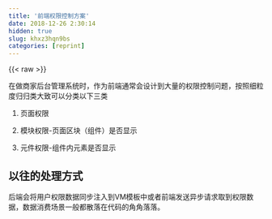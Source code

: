 ```yaml
---
title: '前端权限控制方案' 
date: 2018-12-26 2:30:14
hidden: true
slug: khxz3hqn9bs
categories: [reprint]
---
```


{{< raw >}}

                    
<p>在做商家后台管理系统时，作为前端通常会设计到大量的权限控制问题，按照细粒度归归类大致可以分类以下三类</p>
<ol>
<li><p>页面权限</p></li>
<li><p>模块权限-页面区块（组件）是否显示</p></li>
<li><p>元件权限-组件内元素是否显示</p></li>
</ol>
<h2 id="articleHeader0">以往的处理方式</h2>
<p>后端会将用户权限数据同步注入到VM模板中或者前端发送异步请求取到权限数据，数据消费场景一般都散落在代码的角角落落。</p>
<div class="widget-codetool" style="display:none;">
      <div class="widget-codetool--inner">
      <span class="selectCode code-tool" data-toggle="tooltip" data-placement="top" title="" data-original-title="全选"></span>
      <span type="button" class="copyCode code-tool" data-toggle="tooltip" data-placement="top" data-clipboard-text="    // 伪代码
    render(){
        return {window.permission?<Component/>:null}
    }

    render(){
        return <Component>{this.props.permission?<Button>删除</Button>: null}</Component>
    }" title="" data-original-title="复制"></span>
      <span type="button" class="saveToNote code-tool" data-toggle="tooltip" data-placement="top" title="" data-original-title="放进笔记"></span>
      </div>
      </div><pre class="hljs javascript"><code>    <span class="hljs-comment">// 伪代码</span>
    render(){
        <span class="hljs-keyword">return</span> {<span class="hljs-built_in">window</span>.permission?<span class="xml"><span class="hljs-tag">&lt;<span class="hljs-name">Component</span>/&gt;</span></span>:<span class="hljs-literal">null</span>}
    }

    render(){
        <span class="hljs-keyword">return</span> <span class="xml"><span class="hljs-tag">&lt;<span class="hljs-name">Component</span>&gt;</span>{this.props.permission?<span class="hljs-tag">&lt;<span class="hljs-name">Button</span>&gt;</span>删除<span class="hljs-tag">&lt;/<span class="hljs-name">Button</span>&gt;</span>: null}<span class="hljs-tag">&lt;/<span class="hljs-name">Component</span>&gt;</span></span>
    }</code></pre>
<p>用这种方式实现的代码，执行上没有问题，也达到了业务的需求。但是随着代码量的递增，代码变得难以维护，特别是新接手的同学，简直是一场噩梦。</p>
<h2 id="articleHeader1">React体系下的实现方式</h2>
<p>页面权限、模块权限、元件权限三种前端权限表现形式对应不同的管理策略。</p>
<h3 id="articleHeader2">页面权限</h3>
<p>对于传统的多页应用，页面权限控制不需要前端关心，后端路由做一层控制。在SPA架构的前端应用中，我们的思路是将所有的前端路由配置在后端，对于不同角色的用户，后端把路由列表吐给前端注册。</p>
<h3 id="articleHeader3">模块权限、元件权限</h3>
<p>对于这两类权限控制的事就全部需要交给前端处理了，大致思路是将系统中用户散落的权限统一配置，通过HOC包装一下React组件，提供劫持渲染和权限透传的能力。</p>
<h3 id="articleHeader4">统一管理权限registerAuthRules</h3>
<p>应用的所有权限配置会被统一配置在一个闭包中，权限的值支持后端同步吐出，也支持每次异步获取（利用Promise实现）</p>
<div class="widget-codetool" style="display:none;">
      <div class="widget-codetool--inner">
      <span class="selectCode code-tool" data-toggle="tooltip" data-placement="top" title="" data-original-title="全选"></span>
      <span type="button" class="copyCode code-tool" data-toggle="tooltip" data-placement="top" data-clipboard-text="// 伪代码
export const AUTH_RULES = {
    'isX1': window.isX1 === '',
    'isX2': window.isX2 === '',
    'isX3': () => {
        return new Promise((resolve, reject) => {
            resolve(result); // resolve的参数只能是true或者false
        })
    },
};

registerAuthRules(AUTH_RULES);" title="" data-original-title="复制"></span>
      <span type="button" class="saveToNote code-tool" data-toggle="tooltip" data-placement="top" title="" data-original-title="放进笔记"></span>
      </div>
      </div><pre class="hljs coffeescript"><code><span class="hljs-regexp">//</span> 伪代码
<span class="hljs-keyword">export</span> const AUTH_RULES = {
    <span class="hljs-string">'isX1'</span>: <span class="hljs-built_in">window</span>.isX1 === <span class="hljs-string">''</span>,
    <span class="hljs-string">'isX2'</span>: <span class="hljs-built_in">window</span>.isX2 === <span class="hljs-string">''</span>,
    <span class="hljs-string">'isX3'</span>: <span class="hljs-function"><span class="hljs-params">()</span> =&gt;</span> {
        <span class="hljs-keyword">return</span> <span class="hljs-keyword">new</span> Promise(<span class="hljs-function"><span class="hljs-params">(resolve, reject)</span> =&gt;</span> {
            resolve(result); <span class="hljs-regexp">//</span> resolve的参数只能是<span class="hljs-literal">true</span>或者<span class="hljs-literal">false</span>
        })
    },
};

registerAuthRules(AUTH_RULES);</code></pre>
<h3 id="articleHeader5">权限规则表达式</h3>
<p>权限列表中配置的只是颗粒度最细的单个权限。在实际业务需求中，我们常需要根据权限格则组合结果，决定是否显示。比如ComponentA的显示条件是isX1 &amp;&amp; isX2 或者 isX1 || isX3。<br>这里需要引入权限规则表达式的概念。How to compute？<br>第一步：利用词法分析器解析出表达式中有多少个权限变量。利用<a href="http://esprima.org/" rel="nofollow noreferrer" target="_blank">esprima</a>可以轻松取到<br>第二步：计算每个变量对应的权限值<br>第三部：计算规则表达式，因为权限规则有可能是异步或者的，这里将每个格则包装成Promise对象，利用Promise.all做统一返回，在成功的回调函数中通过New Function的方式计算字符串表达式的结果</p>
<div class="widget-codetool" style="display:none;">
      <div class="widget-codetool--inner">
      <span class="selectCode code-tool" data-toggle="tooltip" data-placement="top" title="" data-original-title="全选"></span>
      <span type="button" class="copyCode code-tool" data-toggle="tooltip" data-placement="top" data-clipboard-text="// 计算表达式相关代码
function getExpressionValue(expression, data) {
    const codes = [];
    for (const key in data) {
        if (data.hasOwnProperty(key)) {
            const value =
                typeof data[key] === 'string' ? `&quot;${data[key]}&quot;` : data[key];
            codes.push(`var ${key} = ${value};`);
        }
    }
    codes.push(`return ${expression};`);
    return new Function(codes.join(''))();
}" title="" data-original-title="复制"></span>
      <span type="button" class="saveToNote code-tool" data-toggle="tooltip" data-placement="top" title="" data-original-title="放进笔记"></span>
      </div>
      </div><pre class="hljs javascript"><code><span class="hljs-comment">// 计算表达式相关代码</span>
<span class="hljs-function"><span class="hljs-keyword">function</span> <span class="hljs-title">getExpressionValue</span>(<span class="hljs-params">expression, data</span>) </span>{
    <span class="hljs-keyword">const</span> codes = [];
    <span class="hljs-keyword">for</span> (<span class="hljs-keyword">const</span> key <span class="hljs-keyword">in</span> data) {
        <span class="hljs-keyword">if</span> (data.hasOwnProperty(key)) {
            <span class="hljs-keyword">const</span> value =
                <span class="hljs-keyword">typeof</span> data[key] === <span class="hljs-string">'string'</span> ? <span class="hljs-string">`"<span class="hljs-subst">${data[key]}</span>"`</span> : data[key];
            codes.push(<span class="hljs-string">`var <span class="hljs-subst">${key}</span> = <span class="hljs-subst">${value}</span>;`</span>);
        }
    }
    codes.push(<span class="hljs-string">`return <span class="hljs-subst">${expression}</span>;`</span>);
    <span class="hljs-keyword">return</span> <span class="hljs-keyword">new</span> <span class="hljs-built_in">Function</span>(codes.join(<span class="hljs-string">''</span>))();
}</code></pre>
<h3 id="articleHeader6">如何使用</h3>
<h4>registerAuthRules</h4>
<p>注册权限规则列表，支持同步规则和异步规则<br>参数:</p>
<ul><li><p>rules {Object} 应用权限规则MAP</p></li></ul>
<h4>registerComponentRules</h4>
<p>注册组件显示规则，根据组件displayName配置组件所需权限列表<br>参数:</p>
<ul><li><p>rules {Object} 组件权限规则MAP</p></li></ul>
<p>调用查看</p>
<div class="widget-codetool" style="display:none;">
      <div class="widget-codetool--inner">
      <span class="selectCode code-tool" data-toggle="tooltip" data-placement="top" title="" data-original-title="全选"></span>
      <span type="button" class="copyCode code-tool" data-toggle="tooltip" data-placement="top" data-clipboard-text="    export const COMPONENTS_RULES = {
        ComponentA: 'isX1',
        ComponentB: 'isX1 &amp;&amp; isX2',
    };
    registerComponentRules(COMPONENTS_RULES)" title="" data-original-title="复制"></span>
      <span type="button" class="saveToNote code-tool" data-toggle="tooltip" data-placement="top" title="" data-original-title="放进笔记"></span>
      </div>
      </div><pre class="hljs arduino"><code>    <span class="hljs-keyword">export</span> <span class="hljs-keyword">const</span> COMPONENTS_RULES = {
        ComponentA: <span class="hljs-string">'isX1'</span>,
        ComponentB: <span class="hljs-string">'isX1 &amp;&amp; isX2'</span>,
    };
    registerComponentRules(COMPONENTS_RULES)</code></pre>
<h4>Auth HOC函数</h4>
<p>参数:</p>
<ul>
<li><p>options {Object} 组件权限规则MAP</p></li>
<li><p>options.placeholder {Component} 组件隐藏时的占位节点；默认为<code>noscript</code></p></li>
<li><p>options.initialHide {Boolean} 当存在异步权限规则时，组件是否先默认隐藏；默认值为<code>true</code></p></li>
<li><p>options.rules {Object} 配置组件需要权限规则集合，作为props属性$auth传递给组件</p></li>
</ul>
<h5>1. 组件级别权限控制</h5>
<p>根据WrappedComponent.displayName判断组件是否有权限</p>
<div class="widget-codetool" style="display:none;">
      <div class="widget-codetool--inner">
      <span class="selectCode code-tool" data-toggle="tooltip" data-placement="top" title="" data-original-title="全选"></span>
      <span type="button" class="copyCode code-tool" data-toggle="tooltip" data-placement="top" data-clipboard-text="
class Component{
  // ...
}
Component.displayName = 'ComponentA';

const Authed_Component_1 = Auth({
  placeholder: <p>无权限的占位节点</p>
})(Component)" title="" data-original-title="复制"></span>
      <span type="button" class="saveToNote code-tool" data-toggle="tooltip" data-placement="top" title="" data-original-title="放进笔记"></span>
      </div>
      </div><pre class="javascript hljs"><code class="javascript">
<span class="hljs-class"><span class="hljs-keyword">class</span> <span class="hljs-title">Component</span></span>{
  <span class="hljs-comment">// ...</span>
}
Component.displayName = <span class="hljs-string">'ComponentA'</span>;

<span class="hljs-keyword">const</span> Authed_Component_1 = Auth({
  <span class="hljs-attr">placeholder</span>: <span class="xml"><span class="hljs-tag">&lt;<span class="hljs-name">p</span>&gt;</span>无权限的占位节点<span class="hljs-tag">&lt;/<span class="hljs-name">p</span>&gt;</span></span>
})(Component)</code></pre>
<h5>2. 组件内部权限控制（权限属性模式）</h5>
<div class="widget-codetool" style="display:none;">
      <div class="widget-codetool--inner">
      <span class="selectCode code-tool" data-toggle="tooltip" data-placement="top" title="" data-original-title="全选"></span>
      <span type="button" class="copyCode code-tool" data-toggle="tooltip" data-placement="top" data-clipboard-text="class Page{
  render(){
    const {$auth} = this.props;
    return (
      <div>
        { $auth.isShowDeleteBtn &amp;&amp; <p>删除</p> }
      </div>
    )
  }
}
// 权限校验条件与权限属性，组件内容没有校验逻辑
const Authed_Page = Auth({
  rules: {
    'isShowDeleteBtn': 'isVip'
  }
})(Page);" title="" data-original-title="复制"></span>
      <span type="button" class="saveToNote code-tool" data-toggle="tooltip" data-placement="top" title="" data-original-title="放进笔记"></span>
      </div>
      </div><pre class="javascript hljs"><code class="javascript"><span class="hljs-class"><span class="hljs-keyword">class</span> <span class="hljs-title">Page</span></span>{
  render(){
    <span class="hljs-keyword">const</span> {$auth} = <span class="hljs-keyword">this</span>.props;
    <span class="hljs-keyword">return</span> (
      <span class="xml"><span class="hljs-tag">&lt;<span class="hljs-name">div</span>&gt;</span>
        { $auth.isShowDeleteBtn &amp;&amp; <span class="hljs-tag">&lt;<span class="hljs-name">p</span>&gt;</span>删除<span class="hljs-tag">&lt;/<span class="hljs-name">p</span>&gt;</span> }
      <span class="hljs-tag">&lt;/<span class="hljs-name">div</span>&gt;</span></span>
    )
  }
}
<span class="hljs-comment">// 权限校验条件与权限属性，组件内容没有校验逻辑</span>
<span class="hljs-keyword">const</span> Authed_Page = Auth({
  <span class="hljs-attr">rules</span>: {
    <span class="hljs-string">'isShowDeleteBtn'</span>: <span class="hljs-string">'isVip'</span>
  }
})(Page);</code></pre>
<p>代码实现[hoc-auth]<a href="https://github.com/amibug/hoc-auth" rel="nofollow noreferrer" target="_blank">https://github.com/amibug/hoc...</a></p>

                
{{< /raw >}}

# 版权声明
本文资源来源互联网，仅供学习研究使用，版权归该资源的合法拥有者所有，

本文仅用于学习、研究和交流目的。转载请注明出处、完整链接以及原作者。

原作者若认为本站侵犯了您的版权，请联系我们，我们会立即删除！

## 原文标题
前端权限控制方案

## 原文链接
[https://segmentfault.com/a/1190000011930560](https://segmentfault.com/a/1190000011930560)

